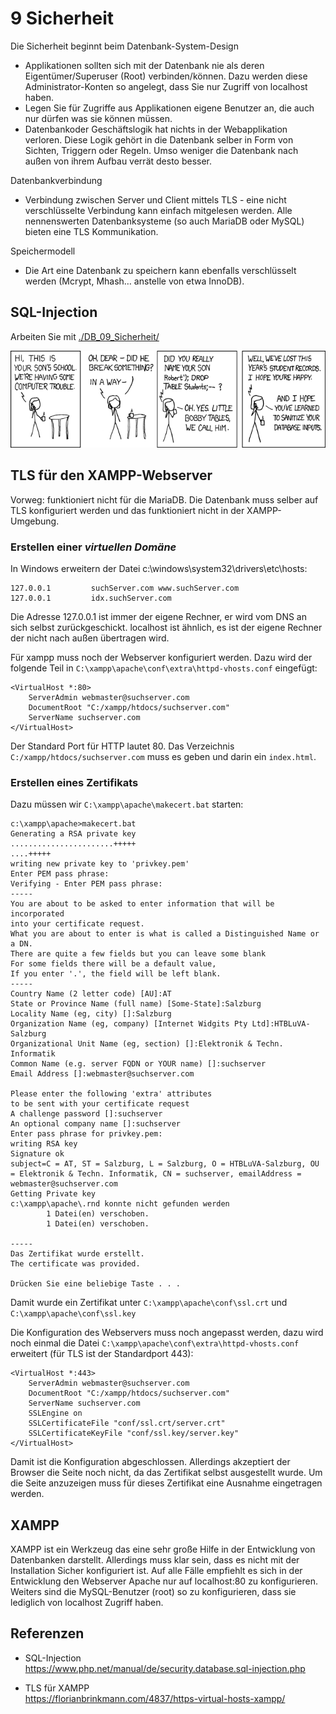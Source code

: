 # 9 Sicherheit

Die Sicherheit beginnt beim Datenbank-System-Design

- Applikationen sollten sich mit der Datenbank nie als deren Eigentümer/Superuser (Root) verbinden/können. Dazu werden diese Administrator-Konten so angelegt, dass Sie nur Zugriff von localhost haben.
- Legen Sie für Zugriffe aus Applikationen eigene Benutzer an, die auch nur dürfen was sie können müssen.
- Datenbankoder Geschäftslogik hat nichts in der Webapplikation verloren. Diese Logik gehört in die Datenbank selber in Form von Sichten, Triggern oder Regeln. Umso weniger die Datenbank nach außen von ihrem Aufbau verrät desto besser.

Datenbankverbindung

- Verbindung zwischen Server und Client mittels TLS - eine nicht verschlüsselte Verbindung kann einfach mitgelesen werden. Alle nennenswerten Datenbanksysteme (so auch MariaDB oder MySQL) bieten eine TLS Kommunikation.

Speichermodell

- Die Art eine Datenbank zu speichern kann ebenfalls verschlüsselt werden (Mcrypt, Mhash… anstelle von etwa InnoDB).

## SQL-Injection

Arbeiten Sie mit [./DB_09_Sicherheit/](./DB_09_Sicherheit/)

![](assets/xkcd-bobby-tables.png)

## TLS für den XAMPP-Webserver

Vorweg: funktioniert nicht für die MariaDB. Die Datenbank muss selber auf TLS konfiguriert werden und das funktioniert nicht in der XAMPP-Umgebung.

### Erstellen einer *virtuellen Domäne*

In Windows erweitern der Datei c:\\windows\\system32\\drivers\\etc\\hosts:

```
127.0.0.1         suchServer.com www.suchServer.com
127.0.0.1         idx.suchServer.com
```

Die Adresse 127.0.0.1 ist immer der eigene Rechner, er wird vom DNS an sich selbst zurückgeschickt. localhost ist ähnlich, es ist der eigene Rechner der nicht nach außen übertragen wird.

Für xampp muss noch der Webserver konfiguriert werden. Dazu wird der folgende Teil in `C:\xampp\apache\conf\extra\httpd-vhosts.conf` eingefügt:

```
<VirtualHost *:80>
    ServerAdmin webmaster@suchserver.com
    DocumentRoot "C:/xampp/htdocs/suchserver.com"
    ServerName suchserver.com
</VirtualHost>
```

Der Standard Port für HTTP lautet 80. Das Verzeichnis `C:/xampp/htdocs/suchserver.com` muss es geben und darin ein `index.html`.

### Erstellen eines Zertifikats

Dazu müssen wir `C:\xampp\apache\makecert.bat` starten:

```
c:\xampp\apache>makecert.bat
Generating a RSA private key
.......................+++++
....+++++
writing new private key to 'privkey.pem'
Enter PEM pass phrase:
Verifying - Enter PEM pass phrase:
-----
You are about to be asked to enter information that will be incorporated
into your certificate request.
What you are about to enter is what is called a Distinguished Name or a DN.
There are quite a few fields but you can leave some blank
For some fields there will be a default value,
If you enter '.', the field will be left blank.
-----
Country Name (2 letter code) [AU]:AT
State or Province Name (full name) [Some-State]:Salzburg
Locality Name (eg, city) []:Salzburg
Organization Name (eg, company) [Internet Widgits Pty Ltd]:HTBLuVA-Salzburg
Organizational Unit Name (eg, section) []:Elektronik & Techn. Informatik
Common Name (e.g. server FQDN or YOUR name) []:suchserver
Email Address []:webmaster@suchserver.com

Please enter the following 'extra' attributes
to be sent with your certificate request
A challenge password []:suchserver
An optional company name []:suchserver
Enter pass phrase for privkey.pem:
writing RSA key
Signature ok
subject=C = AT, ST = Salzburg, L = Salzburg, O = HTBLuVA-Salzburg, OU = Elektronik & Techn. Informatik, CN = suchserver, emailAddress = webmaster@suchserver.com
Getting Private key
c:\xampp\apache\.rnd konnte nicht gefunden werden
        1 Datei(en) verschoben.
        1 Datei(en) verschoben.

-----
Das Zertifikat wurde erstellt.
The certificate was provided.

Drücken Sie eine beliebige Taste . . .
```

Damit wurde ein Zertifikat unter `C:\xampp\apache\conf\ssl.crt` und `C:\xampp\apache\conf\ssl.key`

Die Konfiguration des Webservers muss noch angepasst werden, dazu wird noch einmal die Datei `C:\xampp\apache\conf\extra\httpd-vhosts.conf` erweitert (für TLS ist der Standardport 443):

```
<VirtualHost *:443>
    ServerAdmin webmaster@suchserver.com
    DocumentRoot "C:/xampp/htdocs/suchserver.com"
    ServerName suchserver.com
	SSLEngine on
	SSLCertificateFile "conf/ssl.crt/server.crt"
	SSLCertificateKeyFile "conf/ssl.key/server.key"
</VirtualHost>
```

Damit ist die Konfiguration abgeschlossen. Allerdings akzeptiert der Browser die Seite noch nicht, da das Zertifikat selbst ausgestellt wurde. Um die Seite anzuzeigen muss für dieses Zertifikat eine Ausnahme eingetragen werden.

## XAMPP

XAMPP ist ein Werkzeug das eine sehr große Hilfe in der Entwicklung von Datenbanken darstellt. Allerdings muss klar sein, dass es nicht mit der Installation Sicher konfiguriert ist. Auf alle Fälle empfiehlt es sich in der Entwicklung den Webserver Apache nur auf localhost:80 zu konfigurieren. Weiters sind die MySQL-Benutzer (root) so zu konfigurieren, dass sie lediglich von localhost Zugriff haben.

## Referenzen

- SQL-Injection  
  <https://www.php.net/manual/de/security.database.sql-injection.php>

- TLS für XAMPP  
  <https://florianbrinkmann.com/4837/https-virtual-hosts-xampp/>

  

  

  

  

##